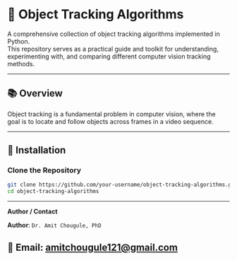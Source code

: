 # 🎯 Object Tracking Algorithms

A comprehensive collection of object tracking algorithms implemented in Python.  
This repository serves as a practical guide and toolkit for understanding, experimenting with, and comparing different computer vision tracking methods.

---

## 📚 Overview

Object tracking is a fundamental problem in computer vision, where the goal is to locate and follow objects across frames in a video sequence.  

---

## 🧰 Installation

### Clone the Repository
```bash
git clone https://github.com/your-username/object-tracking-algorithms.git
cd object-tracking-algorithms
```
---

**Author / Contact**

**Author**: `Dr. Amit Chougule, PhD` 

📧 Email: [amitchougule121@gmail.com](mailto:amitchougule121@gmail.com)
---